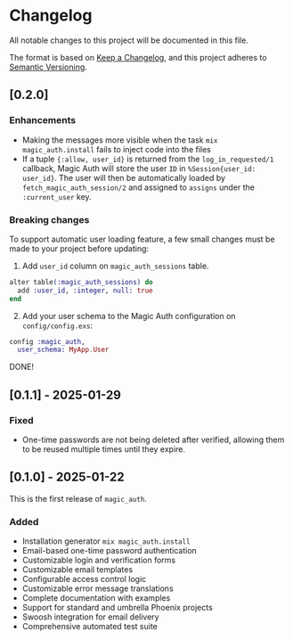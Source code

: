 # Changelog

All notable changes to this project will be documented in this file.

The format is based on [Keep a Changelog](https://keepachangelog.com/en/1.0.0/),
and this project adheres to [Semantic Versioning](https://semver.org/spec/v2.0.0.html).

## [0.2.0]

### Enhancements

  - Making the messages more visible when the task `mix magic_auth.install` fails to inject code into the files
  - If a tuple `{:allow, user_id}` is returned from the `log_in_requested/1` callback, Magic Auth will store the user `ID` in 
    `%Session{user_id: user_id}`. The user will then be automatically loaded by `fetch_magic_auth_session/2` and assigned 
    to `assigns` under the `:current_user` key.

### Breaking changes

  To support automatic user loading feature, a few small changes must be made to your project before updating:

  1. Add `user_id` column on `magic_auth_sessions` table.
  ```elixir
  alter table(:magic_auth_sessions) do
    add :user_id, :integer, null: true
  end
  ```

  2. Add your user schema to the Magic Auth configuration on `config/config.exs`:
  ```elixir
  config :magic_auth,
    user_schema: MyApp.User
  ```

  DONE!

## [0.1.1] - 2025-01-29

### Fixed

  - One-time passwords are not being deleted after verified, allowing them to be reused multiple times until they expire.

## [0.1.0] - 2025-01-22

This is the first release of `magic_auth`.

### Added
- Installation generator `mix magic_auth.install`
- Email-based one-time password authentication
- Customizable login and verification forms
- Customizable email templates
- Configurable access control logic
- Customizable error message translations
- Complete documentation with examples
- Support for standard and umbrella Phoenix projects
- Swoosh integration for email delivery
- Comprehensive automated test suite

